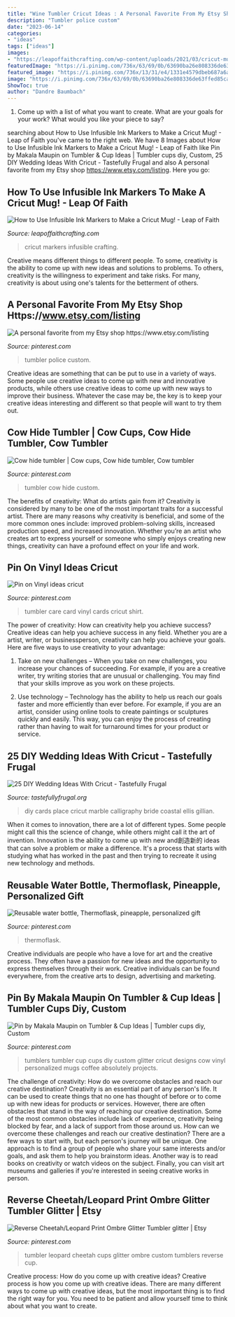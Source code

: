 ```yaml
---
title: "Wine Tumbler Cricut Ideas : A Personal Favorite From My Etsy Shop Https://www.etsy.com/listing"
description: "Tumbler police custom"
date: "2023-06-14"
categories:
- "ideas"
tags: ["ideas"]
images:
- "https://leapoffaithcrafting.com/wp-content/uploads/2021/03/cricut-mug-press-markers-1-7.jpg"
featuredImage: "https://i.pinimg.com/736x/63/69/0b/63690ba26e808336de63ffed85ca383c.jpg"
featured_image: "https://i.pinimg.com/736x/13/31/e4/1331e4579dbeb687a6a50a0f4d057f06.jpg"
image: "https://i.pinimg.com/736x/63/69/0b/63690ba26e808336de63ffed85ca383c.jpg"
ShowToc: true
author: "Dandre Baumbach"
---
```



1. Come up with a list of what you want to create. What are your goals for your work? What would you like your piece to say? 

	

		
searching about How to Use Infusible Ink Markers to Make a Cricut Mug! - Leap of Faith you've came to the right web. We have 8 Images about How to Use Infusible Ink Markers to Make a Cricut Mug! - Leap of Faith like Pin by Makala Maupin on Tumbler &amp; Cup Ideas | Tumbler cups diy, Custom, 25 DIY Wedding Ideas With Cricut - Tastefully Frugal and also A personal favorite from my Etsy shop https://www.etsy.com/listing. Here you go:
		
    
## How To Use Infusible Ink Markers To Make A Cricut Mug! - Leap Of Faith

<img loading=lazy src="https://leapoffaithcrafting.com/wp-content/uploads/2021/03/cricut-mug-press-markers-1-7.jpg" onerror="this.onerror=null;this.src='https://tse1.mm.bing.net/th?id=OIP.IinuE1HK7T1ezSw68PsUogHaLH&amp;pid=15.1';" alt="How to Use Infusible Ink Markers to Make a Cricut Mug! - Leap of Faith">

_Source: leapoffaithcrafting.com_

>cricut markers infusible crafting. 

	

Creative means different things to different people. To some, creativity is the ability to come up with new ideas and solutions to problems. To others, creativity is the willingness to experiment and take risks. For many, creativity is about using one's talents for the betterment of others.

    
## A Personal Favorite From My Etsy Shop Https://www.etsy.com/listing

<img loading=lazy src="https://i.pinimg.com/736x/81/75/b3/8175b37afa451b908bcef5c012544c74.jpg" onerror="this.onerror=null;this.src='https://tse4.mm.bing.net/th?id=OIP.kSM6XHvD8RcXCf5MAoFr1QHaNK&amp;pid=15.1';" alt="A personal favorite from my Etsy shop https://www.etsy.com/listing">

_Source: pinterest.com_

>tumbler police custom. 

	

Creative ideas are something that can be put to use in a variety of ways. Some people use creative ideas to come up with new and innovative products, while others use creative ideas to come up with new ways to improve their business. Whatever the case may be, the key is to keep your creative ideas interesting and different so that people will want to try them out.

    
## Cow Hide Tumbler | Cow Cups, Cow Hide Tumbler, Cow Tumbler

<img loading=lazy src="https://i.pinimg.com/736x/13/31/e4/1331e4579dbeb687a6a50a0f4d057f06.jpg" onerror="this.onerror=null;this.src='https://tse3.mm.bing.net/th?id=OIP.GiGr22f15jGIW0vOe9L1bQHaPo&amp;pid=15.1';" alt="Cow hide tumbler | Cow cups, Cow hide tumbler, Cow tumbler">

_Source: pinterest.com_

>tumbler cow hide custom. 

	

The benefits of creativity: What do artists gain from it?
Creativity is considered by many to be one of the most important traits for a successful artist. There are many reasons why creativity is beneficial, and some of the more common ones include: improved problem-solving skills, increased production speed, and increased innovation. Whether you’re an artist who creates art to express yourself or someone who simply enjoys creating new things, creativity can have a profound effect on your life and work.

    
## Pin On Vinyl Ideas Cricut

<img loading=lazy src="https://i.pinimg.com/736x/c4/a4/06/c4a4060bbc40d20fd0a2194fb2b0be8d.jpg" onerror="this.onerror=null;this.src='https://tse4.mm.bing.net/th?id=OIP.5p2rfOuIe6OS10I7p1qWCwHaHa&amp;pid=15.1';" alt="Pin on Vinyl ideas cricut">

_Source: pinterest.com_

>tumbler care card vinyl cards cricut shirt. 

	

The power of creativity: How can creativity help you achieve success?
Creative ideas can help you achieve success in any field. Whether you are a artist, writer, or businessperson, creativity can help you achieve your goals. Here are five ways to use creativity to your advantage: 
1. Take on new challenges – When you take on new challenges, you increase your chances of succeeding. For example, if you are a creative writer, try writing stories that are unusual or challenging. You may find that your skills improve as you work on these projects. 

2. Use technology – Technology has the ability to help us reach our goals faster and more efficiently than ever before. For example, if you are an artist, consider using online tools to create paintings or sculptures quickly and easily. This way, you can enjoy the process of creating rather than having to wait for turnaround times for your product or service. 


    
## 25 DIY Wedding Ideas With Cricut - Tastefully Frugal

<img loading=lazy src="http://tastefullyfrugal.org/wp-content/uploads/2017/02/DIY_Marble_Pace_Cards_001.jpg" onerror="this.onerror=null;this.src='https://tse1.mm.bing.net/th?id=OIP.COHpMQfGtofqjaLpncoR5wHaLH&amp;pid=15.1';" alt="25 DIY Wedding Ideas With Cricut - Tastefully Frugal">

_Source: tastefullyfrugal.org_

>diy cards place cricut marble calligraphy bride coastal ellis gillian. 

	

When it comes to innovation, there are a lot of different types. Some people might call this the science of change, while others might call it the art of invention. Innovation is the ability to come up with new and創造新的 ideas that can solve a problem or make a difference. It's a process that starts with studying what has worked in the past and then trying to recreate it using new technology and methods.

    
## Reusable Water Bottle, Thermoflask, Pineapple, Personalized Gift

<img loading=lazy src="https://i.pinimg.com/736x/fd/28/92/fd28929760583e8f96b8e02270d2bc61.jpg" onerror="this.onerror=null;this.src='https://tse3.mm.bing.net/th?id=OIP.1ZGs4Du_nSUVIaFpf3ETfAHaRh&amp;pid=15.1';" alt="Reusable water bottle, Thermoflask, pineapple, personalized gift">

_Source: pinterest.com_

>thermoflask. 

	

Creative individuals are people who have a love for art and the creative process. They often have a passion for new ideas and the opportunity to express themselves through their work. Creative individuals can be found everywhere, from the creative arts to design, advertising and marketing.

    
## Pin By Makala Maupin On Tumbler &amp; Cup Ideas | Tumbler Cups Diy, Custom

<img loading=lazy src="https://i.pinimg.com/736x/63/69/0b/63690ba26e808336de63ffed85ca383c.jpg" onerror="this.onerror=null;this.src='https://tse4.mm.bing.net/th?id=OIP.kRY4nNiY-eIkqb7nu_KWnwHaLQ&amp;pid=15.1';" alt="Pin by Makala Maupin on Tumbler &amp; Cup Ideas | Tumbler cups diy, Custom">

_Source: pinterest.com_

>tumblers tumbler cup cups diy custom glitter cricut designs cow vinyl personalized mugs coffee absolutely projects. 

	

The challenge of creativity: How do we overcome obstacles and reach our creative destination?
Creativity is an essential part of any person's life. It can be used to create things that no one has thought of before or to come up with new ideas for products or services. However, there are often obstacles that stand in the way of reaching our creative destination. Some of the most common obstacles include lack of experience, creativity being blocked by fear, and a lack of support from those around us. How can we overcome these challenges and reach our creative destination? There are a few ways to start with, but each person's journey will be unique. One approach is to find a group of people who share your same interests and/or goals, and ask them to help you brainstorm ideas. Another way is to read books on creativity or watch videos on the subject. Finally, you can visit art museums and galleries if you're interested in seeing creative works in person.

    
## Reverse Cheetah/Leopard Print Ombre Glitter Tumbler Glitter | Etsy

<img loading=lazy src="https://i.pinimg.com/736x/ac/72/2c/ac722c4cf185dbb4bd900d3a43a42c9a.jpg" onerror="this.onerror=null;this.src='https://tse4.mm.bing.net/th?id=OIP.aYoHraztnNwIIf9DL43IrAHaJ3&amp;pid=15.1';" alt="Reverse Cheetah/Leopard Print Ombre Glitter Tumbler glitter | Etsy">

_Source: pinterest.com_

>tumbler leopard cheetah cups glitter ombre custom tumblers reverse cup. 

	

Creative process: How do you come up with creative ideas?
Creative process is how you come up with creative ideas. There are many different ways to come up with creative ideas, but the most important thing is to find the right way for you. You need to be patient and allow yourself time to think about what you want to create.

